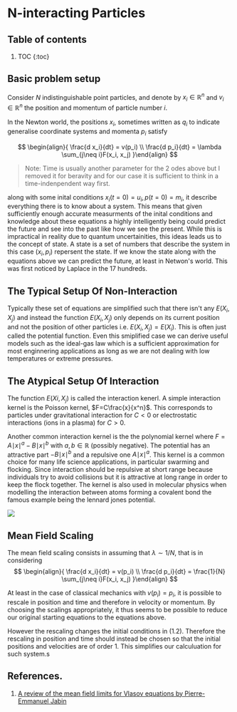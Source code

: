 # N-interacting Particles

## Table of contents

1. TOC
{:toc}

## Basic problem setup

Consider $N$ indistinguishable point particles, and denote by $x_i \in \mathbb{R}^n$ and $v_i ∈ \mathbb{R}^n$ the position and momentum of particle number $i$.

In the Newton world, the positions $x_i$, sometimes written as  $q_i$ to indicate generalise coordinate systems and momenta $p_i$ satisfy 

$$
\begin{align}{
    \frac{d x_i}{dt} = v(p_i) \\ 
    \frac{d p_i}{dt} = \lambda \sum_{j\neq i}F(x_i, x_j)
}\end{align}
$$
> Note: Time is usually another parameter for the 2 odes above but I removed it for beravity and for our case it is sufficient to think in a time-indenpendent way first. 


along with some inital conditions $x_i(t=0) = u_i, p(t=0) = m_i$, it describe everything there is to know about a system. This means that given sufficiently enough accurate measurments of the inital conditions and knowledge about these equations a highly intelligently being could predict the future and see into the past like how we see the present. While this is impractical in reality due to quantum uncertainities, this ideas leads us to the concept of state. A state is a set of numbers that describe the system in this case $(x_i, p_i)$ repersent the state. If we know the state along with the equations above we can predict the future, at least in Netwon's world. This was first noticed by Laplace in the 17 hundreds. 

## The Typical Setup Of Non-Interaction

Typically these set of equations are simplified such that there isn't any $E(X_i, X_j)$ and instead the function $E(X_i, X_j)$ only depends on its current position and not the position of other particles i.e. $E(X_i, X_j) = E(X_i)$. This is often just called the potential function. Even this smiplified case we can derive useful models such as the ideal-gas law which is a sufficient approximation for most enginnering applications as long as we are not dealing with low temperatures or extreme pressures. 

## The Atypical Setup Of Interaction

The function $E(Xi, X_j)$ is called the interaction kenerl. A simple interaction kernel is the Poisson kernel, $F=C\frac{x}{x^n}$. This corresponds to particles under gravitational interaction for $C < 0$ or electrostatic interactions (ions in a plasma) for $C > 0$.

Another common interaction kernel is the the polynomial kernel where $F = A{\mid x \mid}^a − B{\mid x\mid}^b$  with $a, b \in \mathbb{R}$ (possibly negative). The potential has an attractive part $− B{\mid x\mid}^b$ and a repulsive one $A{\mid x \mid}^a$. This kernel is a common choice for many life science applications, in particular swarming and flocking. Since interaction should be repulsive at short range because individuals try to avoid collisions but it is attractive at long range in order to keep the flock together. The kernel is also used in molecular physics when modelling the interaction between atoms forming a covalent bond the famous example being the lennard jones potential.

![](https://i.imgur.com/9PsxQzb.png)

## Mean Field Scaling

The mean field scaling consists in assuming that $λ ∼ 1/N$, that is in considering
$$
\begin{align}{
    \frac{d x_i}{dt} = v(p_i) \\ 
    \frac{d p_i}{dt} = \frac{1}{N} \sum_{j\neq i}F(x_i, x_j)
}\end{align}
$$

At least in the case of classical mechanics with $v(p_i) = p_i$, it is possible to rescale in position and time and therefore in velocity or momentum. By choosing the scalings appropriately, it thus seems to be possible to reduce our original starting equations to the equations above. 

However the rescaling changes the initial conditions in (1.2). Therefore the rescaling in position and time should instead be chosen so that the initial positions and velocities are of order 1.
This simplifies our calculuation for such system.s 

## References. 

1. [A review of the mean field limits for Vlasov
equations by Pierre-Emmanuel Jabin](https://home.cscamm.umd.edu/~jabin/review_MF.pdf)